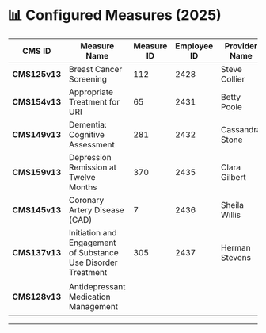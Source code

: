 # 📊 Configured Measures (2025)

| CMS ID        | Measure Name                                 | Measure ID | Employee ID | Provider Name   | Specification Link                                                | Gateway URL                                                                                                                  | Status         |
| ------------- | -------------------------------------------- | ---------- | ----------- | --------------- | ----------------------------------------------------------------- | ---------------------------------------------------------------------------------------------------------------------------- | -------------- |
| **CMS125v13** | Breast Cancer Screening                      | 112        | 2428        | Steve Collier   | [View Spec](https://static.glaceemr.com/ECQM/2025/CMS125v13.html) | [Open Gateway](https://datagateway.glaceemr.com/DataGatewayMediSpan/eCQMServices/getECQMInfoById?ids=112&reportingYear=2025) | ✅ Completed    |
| **CMS154v13** | Appropriate Treatment for URI                | 65         | 2431        | Betty Poole     | [View Spec](https://static.glaceemr.com/ECQM/2025/CMS154v13.html) | [Open Gateway](https://datagateway.glaceemr.com/DataGatewayMediSpan/eCQMServices/getECQMInfoById?ids=65&reportingYear=2025)  | ✅ Completed    |
| **CMS149v13** | Dementia: Cognitive Assessment               | 281        | 2432        | Cassandra Stone | [View Spec](https://static.glaceemr.com/ECQM/2025/CMS149v13.html) | [Open Gateway](https://datagateway.glaceemr.com/DataGatewayMediSpan/eCQMServices/getECQMInfoById?ids=281&reportingYear=2025) | ✅ Completed |
| **CMS159v13** | Depression Remission at Twelve Months        | 370        | 2435        | Clara Gilbert   | [View Spec](https://static.glaceemr.com/ECQM/2025/CMS159v13.html) | [Open Gateway](https://datagateway.glaceemr.com/DataGatewayMediSpan/eCQMServices/getECQMInfoById?ids=370&reportingYear=2025) | ✅ Completed |
| **CMS145v13** | Coronary Artery Disease (CAD)                 | 7          | 2436        | Sheila Willis   | [View Spec](https://static.glaceemr.com/ECQM/2025/CMS145v13.html) | [Open Gateway](https://datagateway.glaceemr.com/DataGatewayMediSpan/eCQMServices/getECQMInfoById?ids=7&reportingYear=2025)   | 🚧 In Progress    |
| **CMS137v13** | Initiation and Engagement of Substance Use Disorder Treatment | 305        | 2437         | Herman Stevens             | [View Spec](https://static.glaceemr.com/ECQM/2025/CMS137v13.html) | [Open Gateway](https://datagateway.glaceemr.com/DataGatewayMediSpan/eCQMServices/getECQMInfoById?ids=137&reportingYear=2025) | ⏳ In Queue / Upcoming |
| **CMS128v13** | Antidepressant Medication Management                          |         |          |              | [View Spec](https://static.glaceemr.com/ECQM/2025/CMS128v13.html) | [Open Gateway](https://datagateway.glaceemr.com/DataGatewayMediSpan/eCQMServices/getECQMInfoById?ids=128&reportingYear=2025) | ⏳ In Queue / Upcoming |


---


